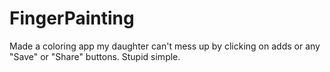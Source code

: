# FingerPainting

Made a coloring app my daughter can't mess up by clicking on adds or any "Save" or "Share" buttons. Stupid simple.
